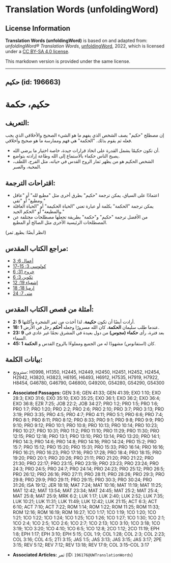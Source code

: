 # Translation Words (unfoldingWord)

## License Information

**Translation Words (unfoldingWord)** is based on and adapted from: _unfoldingWord® Translation Words_, [unfoldingWord](https://unfoldingword.org/utw), 2022, which is licensed under a [CC BY-SA 4.0 license](https://creativecommons.org/licenses/by-sa/4.0/legalcode.en).

This markdown version is provided under the same license.



--------------------------------

## حكيم (id: 196663)

حكيم، حكمة
==========

التعريف:
--------

إن مصطلح "حكيم" يصف الشخص الذي يفهم ما هو الشيء الصحيح والأخلاقي الذي يجب فعله ثم يقوم بذلك. "الحكمة" هي فهم وممارسة ما هو صحيح وأخلاقي.

* أن تكون حكيمًا يشمل القدرة على اتخاذ قرارات جيدة، خاصة اختيار ما يرضي الله.
* يصبح الناس حكماء بالاستماع إلى الله وطاعة إرادته بتواضع.
* الشخص الحكيم هو من يظهر ثمار الروح القدس في حياته، مثل الفرح، اللطف، المحبة، والصبر.

اقتراحات الترجمة:
-----------------

* اعتمادًا على السياق، يمكن ترجمة "حكيم" بطرق أخرى مثل "مطيع لله" أو "عاقل ومطيع" أو "تقي."
* يمكن ترجمة "الحكمة" بكلمة أو عبارة تعني "الحياة الحكيمة" أو "الحياة العاقلة والمطيعة" أو "الحكم الجيد."
* من الأفضل ترجمة "حكيم" و"حكمة" بطريقة تجعلها مصطلحات مختلفة عن المصطلحات الرئيسية الأخرى مثل الصالح أو المطيع.

(انظر أيضًا: يطيع, ثمر)

مراجع الكتاب المقدس:
--------------------

* [أعمال 6: 3](https://ref.ly/Acts6:3)
* [كولوسي 3: 15–17](https://ref.ly/Col3:15-Col3:17)
* [خروج 31: 6](https://ref.ly/Exod31:6)
* [تكوين 3: 6](https://ref.ly/Gen3:6)
* [إشعياء 19: 12](https://ref.ly/Isa19:12)
* [إرميا 18: 18](https://ref.ly/Jer18:18)
* [متى 7: 24](https://ref.ly/Matt7:24)

أمثلة من قصص الكتاب المقدس:
---------------------------

* **2: 5** أرادت أيضًا أن تكون **حكيمة**، لذا أخذت من ثمر الشجرة وأكلتها.
* **18: 1** عندما طلب سليمان **الحكمة**، كان الله مسرورًا وجعله **أحكم** رجل في الأرض.
* **23: 9** بعد فترة، رأى **حكماء (مجوس)** من دول بعيدة في المشرق نجمًا غير عادي في السماء.
* **45: 1** كان (استفانوس) مشهودًا له من الجميع ومملوءًا بالروح القدس و **الحكمة**.

بيانات الكلمة:
--------------

* سترونج: H0998, H1350, H2445, H2449, H2450, H2451, H2452, H2454, H2942, H3820, H3823, H6195, H6493, H6912, H7535, H7919, H7922, H8454, G46780, G46790, G46800, G49200, G54280, G54290, G54300

* **Associated Passages:** GEN 3:6; GEN 41:33; GEN 41:39; EXO 1:10; EXO 28:3; EXO 31:6; EXO 35:10; EXO 35:25; EXO 36:1; EXO 36:2; EXO 36:4; EXO 36:8; EZR 7:25; JOB 22:2; JOB 34:27; PRO 1:2; PRO 1:5; PRO 1:6; PRO 1:7; PRO 1:20; PRO 2:2; PRO 2:6; PRO 2:10; PRO 3:7; PRO 3:13; PRO 3:19; PRO 3:35; PRO 4:5; PRO 4:7; PRO 4:11; PRO 5:1; PRO 6:6; PRO 7:4; PRO 8:1; PRO 8:11; PRO 8:12; PRO 8:33; PRO 9:1; PRO 9:8; PRO 9:9; PRO 9:10; PRO 9:12; PRO 10:1; PRO 10:8; PRO 10:13; PRO 10:14; PRO 10:23; PRO 10:27; PRO 10:31; PRO 11:2; PRO 11:10; PRO 11:29; PRO 11:30; PRO 12:15; PRO 12:18; PRO 13:1; PRO 13:10; PRO 13:14; PRO 13:20; PRO 14:1; PRO 14:3; PRO 14:6; PRO 14:8; PRO 14:16; PRO 14:24; PRO 15:2; PRO 15:7; PRO 15:12; PRO 15:20; PRO 15:31; PRO 15:33; PRO 16:14; PRO 16:16; PRO 16:21; PRO 16:23; PRO 17:16; PRO 17:28; PRO 18:4; PRO 18:15; PRO 19:20; PRO 20:1; PRO 20:26; PRO 21:11; PRO 21:20; PRO 21:22; PRO 21:30; PRO 22:17; PRO 23:15; PRO 23:19; PRO 23:23; PRO 23:24; PRO 24:3; PRO 24:5; PRO 24:7; PRO 24:14; PRO 24:23; PRO 25:12; PRO 26:5; PRO 26:12; PRO 26:16; PRO 27:11; PRO 28:11; PRO 28:26; PRO 29:3; PRO 29:8; PRO 29:9; PRO 29:11; PRO 29:15; PRO 30:3; PRO 30:24; PRO 31:26; ISA 19:12; JER 18:18; MAT 7:24; MAT 10:16; MAT 11:19; MAT 11:25; MAT 12:42; MAT 13:54; MAT 23:34; MAT 24:45; MAT 25:2; MAT 25:4; MAT 25:8; MAT 25:9; MRK 6:2; LUK 1:17; LUK 2:40; LUK 2:52; LUK 7:35; LUK 10:21; LUK 11:31; LUK 11:49; LUK 12:42; LUK 21:15; ACT 6:3; ACT 6:10; ACT 7:10; ACT 7:22; ROM 1:14; ROM 1:22; ROM 11:25; ROM 11:33; ROM 12:16; ROM 16:19; ROM 16:27; 1CO 1:17; 1CO 1:19; 1CO 1:20; 1CO 1:21; 1CO 1:22; 1CO 1:24; 1CO 1:25; 1CO 1:26; 1CO 1:27; 1CO 1:30; 1CO 2:1; 1CO 2:4; 1CO 2:5; 1CO 2:6; 1CO 2:7; 1CO 2:13; 1CO 3:10; 1CO 3:18; 1CO 3:19; 1CO 3:20; 1CO 4:10; 1CO 6:5; 1CO 12:8; 2CO 1:12; 2CO 11:19; EPH 1:8; EPH 1:17; EPH 3:10; EPH 5:15; COL 1:9; COL 1:28; COL 2:3; COL 2:23; COL 3:16; COL 4:5; 2TI 3:15; JAS 1:5; JAS 3:13; JAS 3:15; JAS 3:17; 2PE 3:15; REV 5:12; REV 7:12; REV 13:18; REV 17:9; COL 3:15–COL 3:17
* **Associated Articles:** ثمر (ID: `196176@UWTranslationWords`)

